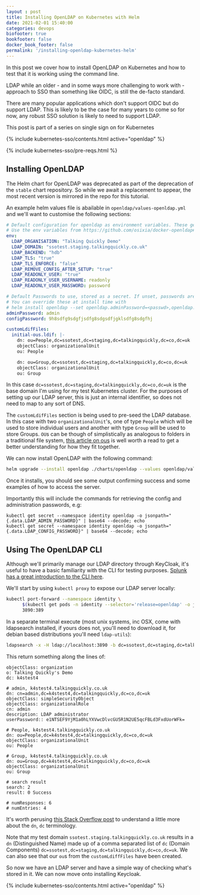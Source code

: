 ```yaml
---
layout : post
title: Installing OpenLDAP on Kubernetes with Helm
date: 2021-02-01 15:40:00
categories: devops
biofooter: true
bookfooter: false
docker_book_footer: false
permalink: '/installing-openldap-kubernetes-helm'
---
```


In this post we cover how to install OpenLDAP on Kubernetes and how to test that it is working using the command line.

LDAP while an older - and in some ways more challenging to work with - approach to SSO than something like OIDC, is still the de-facto standard.

There are many popular applications which don't support OIDC but do support LDAP. This is likely to be the case for many years to come so for now, any robust SSO solution is likely to need to support LDAP.

This post is part of a series on single sign on for Kubernetes

<!--more-->

{% include kubernetes-sso/contents.html active="openldap" %}

{% include kubernetes-sso/pre-reqs.html %}

## Installing OpenLDAP

The Helm chart for OpenLDAP was deprecated as part of the deprecation of the `stable` chart repository. So while we await a replacement to appear, the most recent version is mirrored in the repo for this tutorial.

An example helm values file is abailable in `openldap/values-openldap.yml` and we'll want to customise the following sections:

```yaml
# Default configuration for openldap as environment variables. These get injected directly in the container.
# Use the env variables from https://github.com/osixia/docker-openldap#beginner-guide
env:
  LDAP_ORGANISATION: "Talking Quickly Demo"
  LDAP_DOMAIN: "ssotest.staging.talkingquickly.co.uk"
  LDAP_BACKEND: "hdb"
  LDAP_TLS: "true"
  LDAP_TLS_ENFORCE: "false"
  LDAP_REMOVE_CONFIG_AFTER_SETUP: "true"
  LDAP_READONLY_USER: "true"
  LDAP_READONLY_USER_USERNAME: readonly
  LDAP_READONLY_USER_MASSWORD: password

# Default Passwords to use, stored as a secret. If unset, passwords are auto-generated.
# You can override these at install time with
# helm install openldap --set openldap.adminPassword=<passwd>,openldap.configPassword=<passwd>
adminPassword: admin
configPassword: 9h8sdfg9sdgfjsdfg8sdgsdfjgklsdfg8sdgfhj

customLdifFiles:
  initial-ous.ldif: |-
    dn: ou=People,dc=ssotest,dc=staging,dc=talkingquickly,dc=co,dc=uk
    objectClass: organizationalUnit
    ou: People

    dn: ou=Group,dc=ssotest,dc=staging,dc=talkingquickly,dc=co,dc=uk
    objectClass: organizationalUnit
    ou: Group
```

In this case `dc=ssotest,dc=staging,dc=talkingquickly,dc=co,dc=uk` is the base domain I'm using for my test Kubernetes cluster. For the purposes of setting up our LDAP server, this is just an internal identifier, so does not need to map to any sort of DNS.

The `customLdifFiles` section is being used to pre-seed the LDAP database. In this case with two `organizationalUnit`'s, one of type `People` which will be used to store individual users and another with type `Group` will be used to store Groups. `OU`s can be though of simplistically as analogous to folders in a traditional file system, [this article on ous](ttps://www.theurbanpenguin.com/openldap-ous/) is well worth a read to get a better understanding for how they fit together.

We can now install OpenLDAP with the following command:

```bash
helm upgrade --install openldap ./charts/openldap --values openldap/values-openldap.yml
```

Once it installs, you should see some output confirming success and some examples of how to access the server.

Importantly this will include the commands for retrieving the config and administration passwords, e.g:

```
kubectl get secret --namespace identity openldap -o jsonpath="{.data.LDAP_ADMIN_PASSWORD}" | base64 --decode; echo
kubectl get secret --namespace identity openldap -o jsonpath="{.data.LDAP_CONFIG_PASSWORD}" | base64 --decode; echo
```

## Using The OpenLDAP CLI

Although we'll primarily manage our LDAP directory through KeyCloak, it's useful to have a basic familiarity with the CLI for testing purposes. [Splunk has a great introduction to the CLI here](https://www.splunk.com/en_us/blog/tips-and-tricks/ldapsearch-is-your-friend.html).

We'll start by using `kubectl proxy` to expose our LDAP server locally:

```bash
kubectl port-forward --namespace identity \
      $(kubectl get pods -n identity --selector='release=openldap' -o jsonpath='{.items[0].metadata.name}') \
      3890:389
```

In a separate terminal execute (most unix systems, inc OSX, come with ldapsearch installed, if yours does not, you'll need to download it, for debian based distributions you'll need `ldap-utils`):

```bash
ldapsearch -x -H ldap://localhost:3890 -b dc=ssotest,dc=staging,dc=talkingquickly,dc=co,dc=uk -D "cn=admin,dc=ssotest,dc=staging,dc=talkingquickly,dc=co,dc=uk" -w password
```

This return something along the lines of:

```
objectClass: organization
o: Talking Quickly's Demo
dc: k4stest4

# admin, k4stest4.talkingquickly.co.uk
dn: cn=admin,dc=k4stest4,dc=talkingquickly,dc=co,dc=uk
objectClass: simpleSecurityObject
objectClass: organizationalRole
cn: admin
description: LDAP administrator
userPassword:: e1NTSEF9YjM1a0hLYXVwcDlvcGU5R1N2UE5qcFBLd3FxdUorWFk=

# People, k4stest4.talkingquickly.co.uk
dn: ou=People,dc=k4stest4,dc=talkingquickly,dc=co,dc=uk
objectClass: organizationalUnit
ou: People

# Group, k4stest4.talkingquickly.co.uk
dn: ou=Group,dc=k4stest4,dc=talkingquickly,dc=co,dc=uk
objectClass: organizationalUnit
ou: Group

# search result
search: 2
result: 0 Success

# numResponses: 6
# numEntries: 4
```

It's worth perusing [this Stack Overflow post](https://stackoverflow.com/questions/18756688/what-are-cn-ou-dc-in-an-ldap-search) to understand a little more about the `dn`, `dc` terminology.

Note that my test domain `ssotest.staging.talkingquickly.co.uk` results in a `dn` (Distinguished Name) made up of a comma separated list of `dc` (Domain Components)  `dc=ssotest,dc=staging,dc=talkingquickly,dc=co,dc=uk`. We can also see that our `ou`s from the `customLdiffFiles` have been created.

So now we have an LDAP server and have a simple way of checking what's stored in it. We can now move onto installing Keycloak.

{% include kubernetes-sso/contents.html active="openldap" %}